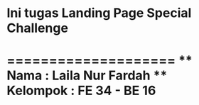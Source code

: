 # Ini tugas Landing Page Special Challenge
====================
** Nama : Laila Nur Fardah
** Kelompok : FE 34 - BE 16
====================
